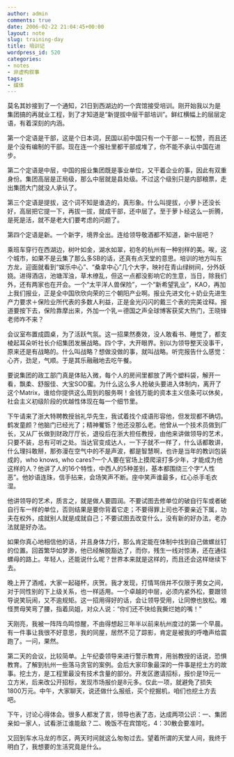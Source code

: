 ```yaml
---
author: admin
comments: true
date: 2006-02-22 21:04:45+00:00
layout: note
slug: training-day
title: 培训记
wordpress_id: 520
categories:
- notes
- 非虚构叙事
tags:
- 媒体
---
```


莫名其妙接到了一个通知，21日到西湖边的一个宾馆接受培训。刚开始我以为是集团搞的再就业工程，到了才知道是“新提拔中层干部培训”。鲜红横幅上的层层定语，有着深刻的内涵。

第一个定语是干部，这是个日本词，民国以前中国只有一个干部－－松赞，而且还是个没有编制的干部。现在连一个报社里都干部成堆了，你不能不承认中国在进步。

第二个定语是中层，中国的报业集团既是事业单位，又干着企业的事，因此有双重身份。集团高层是正局级，那么中层就是县处级。不过这个级别只是内部粮票，走出集团大门就没人承认了。

第三个定语是提拔，这个词不知是谁造的，真形象。什么叫提拔，小萝卜还没长好，高层把它提一下，再拔一拔，就成干部，还中层了。至于萝卜经这么一折腾，是死是活，就不是老大们要考虑的问题了。

第四个定语是新。一个新字，境界全出。连给领导敬酒都不知道，新中层吧？

乘班车穿行在西湖边，树叶如金，湖水如翠，初冬的杭州有一种别样的美。唉，这个城市，如果不是云集了那么多SB的话，还真有点天堂的意思。培训的地方叫东方龙，迎面就看到“娱乐中心”、“桑拿中心”几个大字，映衬在青山绿树间，分外妖娆。进得酒店，池塘浑浊，草木缭乱，但这一点都没影响它的生意，当日，除我们外，还有两家也在开会。一个“太平洋人兽保险”，一个“新希望乳业”，KAO，再加上我们报业，正是全中国欣欣向荣的三个朝阳产业啊。报业先进文化＋奶业先进生产力要求＋保险业所代表的多数人利益，正是金光闪闪的戴三个表的完美诠释。报道要按下去，保险靠摩出来，外加一个乳＝德国之声全球博客获奖大热门，王晓锋老师咋不来？

会议室布置成圆桌，为了活跃气氛。这一招果然奏效，没人敢看书、睡觉了，都支棱起耳朵听社长介绍集团发展战略。四个字，大开眼界。别以为领导整天没事干，原来还是有战略的。什么叫战略？想做没做的事，就叫战略。听完报告什么感觉：心齐，劲足，气顺。于是其乐融融地去吃午餐。

要说集团的政工部门真是体贴入微，每个人的房间里都放了两个塑料袋，解开一看，飘柔、舒服佳、大宝SOD蜜。为什么这么多人抢破头要进入体制内，离开了这个Matrix，谁给你提供这么周到的服务啊！金钱万能的资本主义信条可以休矣，社会主义初级阶段的优越性体现在每一个细节里。

下午请来了浙大特聘教授翁礼华先生，我试着找个成语形容他，但发现都不确切。鹤发童颜？他脑门已经光了；精神矍铄？他还没那么老。他曾从一个技术员做到厂长，又从厂长做到财政厅厅长，退役后在浙大担任教授，由他来讲做领导的艺术，只要不装，总有可听之处。当达官变成达人，一下子就不一样了，什么话都敢讲，什么理抖敢掰，那弥漫在空气中的不是声波，都是智慧啊，也许是当年的教训包装成的，who knows, who cares?一个人要在官场上摸爬滚打多少年，才能成为他这样的人？他讲了人的16个特性，中西人的5种差别，基本都围绕三个字“人性恶”。他妙语连珠，信手拈来，会场笑声不断。座中笑声谁最多，红心杀手毛衣湿。

他讲领导的艺术，质言之，就是做人要圆润。不要试图去修单位的破自行车或者破自行车一样的单位，否则结果是要你背着它走；不要得罪上司也不要亲近下属，功夫在权外，成就别人就是成就自己；不要试图去改变什么，没有新的好办法，老办法就是好办法。

如果你真心地相信他的话，并且身体力行，那么肯定能在体制中找到自己做螺丝钉的位置。回首繁华如梦渺，他已经解脱豁达了，而你，残生一线对惊涛，还在通往螺母的路上。年轻人，还能说什么呢？世界本来就是这样的，而且还会这样继续下去。

晚上开了酒戒，大家一起碰杯，庆贺。我才发现，打情骂俏并不仅限于男女之间，对于同性别的下上级关系，也一样适用。一个卓越的中层，必须内紧外松，要跟领导说笑玩闹，又不逾规矩。这一招用得好的话，会让领导受用，让同僚也放松。难怪贾母笑弯了腰，指着凤姐，对众人说：“你们还不快给我撕烂她的嘴！”

天刚亮，我被一阵阵鸟鸣惊醒，不由得想起三年半以前来杭州度过的第一个早晨。有一件事让我很不好意思，我的同屋，居然不见了踪影，肯定是被我的呼噜声给震跑了。一问，果然。

第二天的会议，比较简单。上午纪委领导来进行警示教育，用翁教授的话说，恐惧教育。了解到杭州一些落马贪官的案例。会后大家印象最深的一件事是挖土方的故事。挖土方，是工程里最没有技术含量的部分。开发区邀请招标，报价是19元一立方米，后来改公开招标，发现市场报价是8元多。仅此一项，就避免了损失 1800万元。中午，大家聊天，说还做什么报纸，买个挖掘机，咱们也挖土方去吧。

下午，讨论心得体会。很多人都发了言，领导也表了态，达成两项公识：一、集团亲如一家人，试看浙江谁能敌？二、晚饭不在宾馆吃，4：30散会要准时。

又回到车水马龙的市区，两天时间就这么匆匆过去。望着所谓的天堂人间，我终于明白了，我想要的生活究竟是什么。

